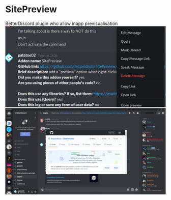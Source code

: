 # SitePreview
BetterDiscord plugin who allow inapp previsualisation
![screen](./screen1.png)
![screen](./screen.png)
